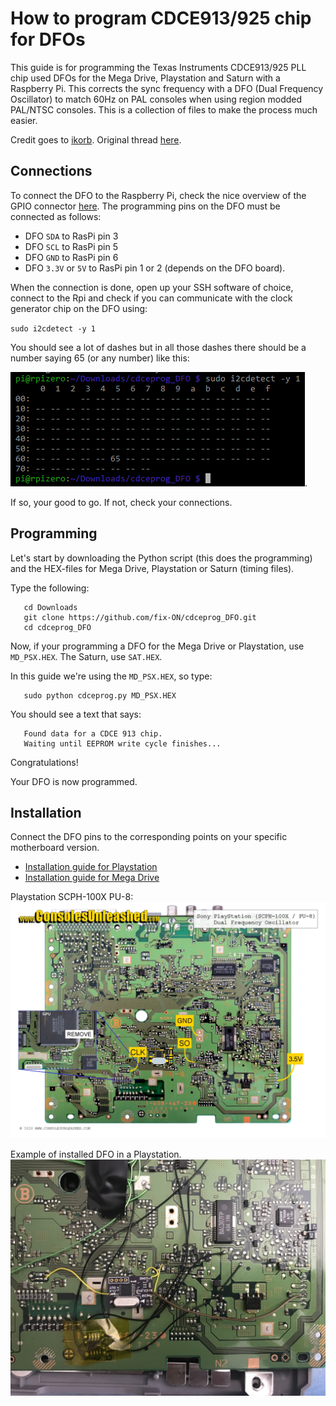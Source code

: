 # How to program CDCE913/925 chip for DFOs
This guide is for programming the Texas Instruments CDCE913/925 PLL chip used DFOs for the Mega Drive, Playstation and Saturn with a Raspberry Pi. This corrects the sync frequency with a DFO (Dual Frequency Oscillator) to match 60Hz on PAL consoles when using region modded PAL/NTSC consoles. This is a collection of files to make the process much easier. 

Credit goes to [ikorb](https://github.com/ikorb/cdceprog). Original thread [here](https://nfggames.com/forum2/index.php?topic=5744.0).

## Connections

To connect the DFO to the Raspberry Pi, check the nice overview of the
GPIO connector [here](http://pi.gadgetoid.com/pinout). The programming
pins on the DFO must be connected as follows:

* DFO `SDA` to RasPi pin 3
* DFO `SCL` to RasPi pin 5
* DFO `GND` to RasPi pin 6
* DFO `3.3V` or `5V` to RasPi pin 1 or 2 (depends on the DFO board).

When the connection is done, open up your SSH software of choice, connect to the Rpi and check if you can communicate with the clock generator chip on the DFO using:

`sudo i2cdetect -y 1`

You should see a lot of dashes but in all those dashes there should be a number saying 65 (or any number) like this:

![i2detect](images/i2cdetect.png).

If so, your good to go. If not, check your connections.

## Programming

Let's start by downloading the Python script (this does the programming) and the HEX-files for Mega Drive, Playstation or Saturn (timing files).

Type the following:


       cd Downloads
       git clone https://github.com/fix-ON/cdceprog_DFO.git
       cd cdceprog_DFO


       
Now, if your programming a DFO for the Mega Drive or Playstation, use `MD_PSX.HEX`. The Saturn, use `SAT.HEX`.


In this guide we're using the `MD_PSX.HEX`, so type:

       sudo python cdceprog.py MD_PSX.HEX 
       
You should see a text that says: 

       Found data for a CDCE 913 chip.
       Waiting until EEPROM write cycle finishes...
       
Congratulations!

Your DFO is now programmed.

## Installation

Connect the DFO pins to the corresponding points on your specific motherboard version.

- [Installation guide for Playstation](https://www.consolesunleashed.com/guides/sony-playstation-dual-frequency-oscillator-install-guide/)
- [Installation guide for Mega Drive](https://www.consolesunleashed.com/guides/sony-playstation-dual-frequency-oscillator-install-guide/)

Playstation SCPH-100X PU-8:
![Playstation SCPH-100X PU-8 version](images/playstation-dfo-scph-100x-pu-8-3.5V.jpg)  

Example of installed DFO in a Playstation.
![example](images/example.jpg)

